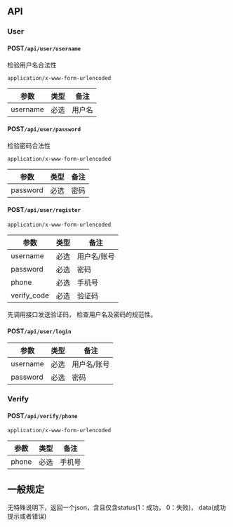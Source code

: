 ## API

### User

#### POST`/api/user/username`

检验用户名合法性

`application/x-www-form-urlencoded`

| 参数     | 类型 | 备注   |
| -------- | ---- | ------ |
| username | 必选 | 用户名 |



#### POST`/api/user/password`

检验密码合法性

`application/x-www-form-urlencoded`

| 参数     | 类型 | 备注 |
| -------- | ---- | ---- |
| password | 必选 | 密码 |



#### POST`/api/user/register`

`application/x-www-form-urlencoded`

|参数|类型|备注|
|----|----|----|
|username|必选|用户名/账号|
|password|必选|密码|
|phone|必选|手机号|
|verify_code|必选|验证码|

先调用接口发送验证码， 检查用户名及密码的规范性。



#### POST`/api/user/login`

|参数|类型|备注|
|----|----|----|
|username|必选|用户名/账号|
|password|必选|密码|



### Verify

#### POST`/api/verify/phone`

`application/x-www-form-urlencoded`

| 参数  | 类型 | 备注   |
| ----- | ---- | ------ |
| phone | 必选 | 手机号 |

## 

## 一般规定

无特殊说明下，返回一个json，含且仅含status(1：成功， 0：失败)， data(成功提示或者错误)